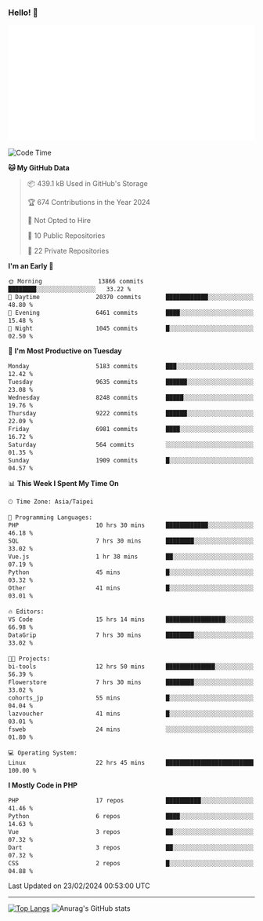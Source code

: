 ### Hello! 👋

![Metrics](/metrics.classic.svg)

<!--START_SECTION:waka-->
![Code Time](http://img.shields.io/badge/Code%20Time-1%2C193%20hrs%2015%20mins-blue)

**🐱 My GitHub Data** 

> 📦 439.1 kB Used in GitHub's Storage 
 > 
> 🏆 674 Contributions in the Year 2024
 > 
> 🚫 Not Opted to Hire
 > 
> 📜 10 Public Repositories 
 > 
> 🔑 22 Private Repositories 
 > 
**I'm an Early 🐤** 

```text
🌞 Morning                13866 commits       ████████░░░░░░░░░░░░░░░░░   33.22 % 
🌆 Daytime                20370 commits       ████████████░░░░░░░░░░░░░   48.80 % 
🌃 Evening                6461 commits        ████░░░░░░░░░░░░░░░░░░░░░   15.48 % 
🌙 Night                  1045 commits        █░░░░░░░░░░░░░░░░░░░░░░░░   02.50 % 
```
📅 **I'm Most Productive on Tuesday** 

```text
Monday                   5183 commits        ███░░░░░░░░░░░░░░░░░░░░░░   12.42 % 
Tuesday                  9635 commits        ██████░░░░░░░░░░░░░░░░░░░   23.08 % 
Wednesday                8248 commits        █████░░░░░░░░░░░░░░░░░░░░   19.76 % 
Thursday                 9222 commits        ██████░░░░░░░░░░░░░░░░░░░   22.09 % 
Friday                   6981 commits        ████░░░░░░░░░░░░░░░░░░░░░   16.72 % 
Saturday                 564 commits         ░░░░░░░░░░░░░░░░░░░░░░░░░   01.35 % 
Sunday                   1909 commits        █░░░░░░░░░░░░░░░░░░░░░░░░   04.57 % 
```


📊 **This Week I Spent My Time On** 

```text
🕑︎ Time Zone: Asia/Taipei

💬 Programming Languages: 
PHP                      10 hrs 30 mins      ████████████░░░░░░░░░░░░░   46.18 % 
SQL                      7 hrs 30 mins       ████████░░░░░░░░░░░░░░░░░   33.02 % 
Vue.js                   1 hr 38 mins        ██░░░░░░░░░░░░░░░░░░░░░░░   07.19 % 
Python                   45 mins             █░░░░░░░░░░░░░░░░░░░░░░░░   03.32 % 
Other                    41 mins             █░░░░░░░░░░░░░░░░░░░░░░░░   03.01 % 

🔥 Editors: 
VS Code                  15 hrs 14 mins      █████████████████░░░░░░░░   66.98 % 
DataGrip                 7 hrs 30 mins       ████████░░░░░░░░░░░░░░░░░   33.02 % 

🐱‍💻 Projects: 
bi-tools                 12 hrs 50 mins      ██████████████░░░░░░░░░░░   56.39 % 
Flowerstore              7 hrs 30 mins       ████████░░░░░░░░░░░░░░░░░   33.02 % 
cohorts_jp               55 mins             █░░░░░░░░░░░░░░░░░░░░░░░░   04.04 % 
lazvoucher               41 mins             █░░░░░░░░░░░░░░░░░░░░░░░░   03.01 % 
fsweb                    24 mins             ░░░░░░░░░░░░░░░░░░░░░░░░░   01.80 % 

💻 Operating System: 
Linux                    22 hrs 45 mins      █████████████████████████   100.00 % 
```

**I Mostly Code in PHP** 

```text
PHP                      17 repos            ██████████░░░░░░░░░░░░░░░   41.46 % 
Python                   6 repos             ████░░░░░░░░░░░░░░░░░░░░░   14.63 % 
Vue                      3 repos             ██░░░░░░░░░░░░░░░░░░░░░░░   07.32 % 
Dart                     3 repos             ██░░░░░░░░░░░░░░░░░░░░░░░   07.32 % 
CSS                      2 repos             █░░░░░░░░░░░░░░░░░░░░░░░░   04.88 % 
```




 Last Updated on 23/02/2024 00:53:00 UTC
<!--END_SECTION:waka-->

<hr>

<span style="display:inline-block">[![Top Langs](https://github-readme-stats.vercel.app/api/top-langs/?username=maureendadap&layout=compact&theme=transparent)](https://github.com/anuraghazra/github-readme-stats)</span>
<span style="display:inline-block">![Anurag's GitHub stats](https://github-readme-stats.vercel.app/api?username=maureendadap&show_icons=true&theme=transparent&count_private=true)</span>

<!--
**MaureenDadap/maureendadap** is a ✨ _special_ ✨ repository because its `README.md` (this file) appears on your GitHub profile.

Here are some ideas to get you started:

- 🔭 I’m currently working on ...
- 🌱 I’m currently learning ...
- 👯 I’m looking to collaborate on ...
- 🤔 I’m looking for help with ...
- 💬 Ask me about ...
- 📫 How to reach me: ...
- 😄 Pronouns: ...
- ⚡ Fun fact: ...
-->
